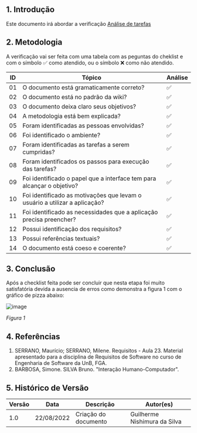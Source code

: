 ## 1. Introdução
Este documento irá abordar a verificação [Análise de tarefas](../analise_requisitos/analise_tarefas.md)


## 2. Metodologia

A verificação vai ser feita com uma tabela com as peguntas do cheklist e com o símbolo ✅ como atendido, ou o símbolo ❌ como não atendido.

| ID  | Tópico                                                                     | Análise |
| --- | -------------------------------------------------------------------------- | ------- |
| 01  | O documento está gramaticamente correto?                                   | ✅      |
| 02  | O documento está no padrão da wiki?                                        | ✅       |
| 03  | O documento deixa claro seus objetivos?                                    | ✅      |
| 04  | A metodologia está bem explicada?                                          | ✅       |
| 05  | Foram identificadas as pessoas envolvidas?                                 | ✅       |
| 06  | Foi identificado o ambiente?                                               | ✅       |
| 07  | Foram identificadas as tarefas a serem cumpridas?                          | ✅       |
| 08  | Foram identificados os passos para execução das tarefas?                   | ✅       |
| 09  | Foi identificado o papel que a interface tem para alcançar o objetivo?     | ✅       |
| 10  | Foi identificado as motivações que levam o usuário a utilizar a aplicação? | ✅       |
| 11  | Foi identificado as necessidades que a aplicação precisa preencher?        | ✅       |
| 12  | Possui identificação dos requisitos?                                       | ✅        |
| 13  | Possui referências textuais?                                               | ✅        |
| 14  | O documento está coeso e coerente?                                         | ✅       |

## 3. Conclusão

Após a checklist feita pode ser concluir que nesta etapa foi muito satisfatória devida a ausencia de erros como demonstra a figura 1 com o gráfico de pizza abaixo:

![image](https://user-images.githubusercontent.com/78215376/185987580-73fbd677-58ed-412f-9c1b-2ff8b35f6dfe.png)

*Figura 1*

## 4. Referências

1. SERRANO, Maurício; SERRANO, Milene. Requisitos - Aula 23. Material apresentado para a disciplina de Requisitos de Software no curso de Engenharia de Software da UnB, FGA.
2. BARBOSA, Simone. SILVA Bruno. "Interação Humano-Computador".


## 5. Histórico de Versão

| Versão | Data       | Descrição                                                     | Autor(es)                 |
| ------ | ---------- | ------------------------------------------------------------- | ------------------------- |
| 1.0    | 22/08/2022 | Criação do documento                                          | Guilherme Nishimura da Silva |

